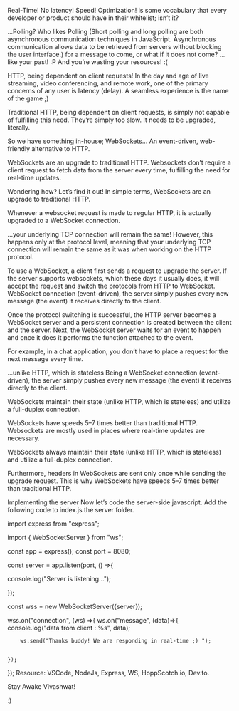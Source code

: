 Real-Time! No latency! Speed! Optimization! is some vocabulary that every developer or product should have in their whitelist; isn’t it?

…Polling?
Who likes Polling (Short polling and long polling are both asynchronous communication techniques in JavaScript. Asynchronous communication allows data to be retrieved from servers without blocking the user interface.) for a message to come, or what if it does not come? … like your past! :P And you’re wasting your resources! :(


HTTP, being dependent on client requests!
In the day and age of live streaming, video conferencing, and remote work, one of the primary concerns of any user is latency (delay). A seamless experience is the name of the game ;)

Traditional HTTP, being dependent on client requests, is simply not capable of fulfilling this need. They’re simply too slow. It needs to be upgraded, literally.


So we have something in-house; WebSockets… An event-driven, web-friendly alternative to HTTP.

WebSockets are an upgrade to traditional HTTP.
Websockets don’t require a client request to fetch data from the server every time, fulfilling the need for real-time updates.

Wondering how? Let’s find it out! In simple terms, WebSockets are an upgrade to traditional HTTP.


Whenever a websocket request is made to regular HTTP, it is actually upgraded to a WebSocket connection.

…your underlying TCP connection will remain the same!
However, this happens only at the protocol level, meaning that your underlying TCP connection will remain the same as it was when working on the HTTP protocol.

To use a WebSocket, a client first sends a request to upgrade the server.
If the server supports websockets, which these days it usually does, it will accept the request and switch the protocols from HTTP to WebSocket.
WebSocket connection (event-driven), the server simply pushes every new message (the event) it receives directly to the client.

Once the protocol switching is successful, the HTTP server becomes a WebSocket server and a persistent connection is created between the client and the server.
Next, the WebSocket server waits for an event to happen and once it does it performs the function attached to the event.

For example, in a chat application, you don’t have to place a request for the next message every time.

…unlike HTTP, which is stateless
Being a WebSocket connection (event-driven), the server simply pushes every new message (the event) it receives directly to the client.

WebSockets maintain their state (unlike HTTP, which is stateless) and utilize a full-duplex connection.

WebSockets have speeds 5–7 times better than traditional HTTP.
Websockets are mostly used in places where real-time updates are necessary.


WebSockets always maintain their state (unlike HTTP, which is stateless) and utilize a full-duplex connection.

Furthermore, headers in WebSockets are sent only once while sending the upgrade request. This is why WebSockets have speeds 5–7 times better than traditional HTTP.

Implementing the server
Now let’s code the server-side javascript. Add the following code to index.js the server folder.

import express from "express";

import { WebSocketServer } from "ws";

const app = express();
const port = 8080;

const server = app.listen(port, () =>{
    
console.log("Server is listening...");


});

const wss = new WebSocketServer({server});

wss.on("connection", (ws) =>{
    ws.on("message", (data)=>{
        console.log("data from client : %s", data);

        ws.send("Thanks buddy! We are responding in real-time ;) ");


    });

});
Resource: VSCode, NodeJs, Express, WS, HoppScotch.io, Dev.to.

Stay Awake
Vivashwat!

:)
